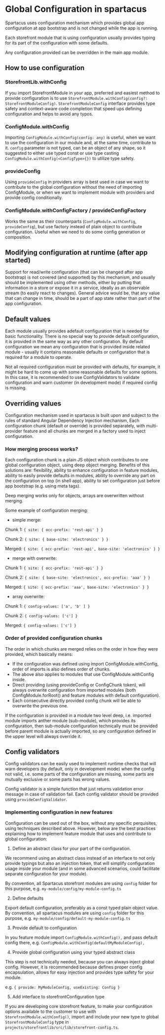 
# Global Configuration in spartacus

Spartacus uses configuration mechanism which provides global app configuration at app bootstrap and is not changed while the app is running.

Each storefront module that is using configuration usually provides typing for its part of the configuration with some defaults. 

Any configuration provided can be overridden in the main app module.  


## How to use configuration

### StorefrontLib.withConfig

If you import StorefrontModule in your app, preferred and easiest method to provide configuration is to use `StorefrontModule.withConfig(config?: StorefrontModuleConfig)`.
`StorefrontModuleConfig` interface provides type safety and context-aware code completion that speed ups defining configuration and helps to avoid any typos.  

### ConfigModule.withConfig 

Importing `ConfigModule.withConfig(config: any)` is useful, when we want to use the configuration in our module and, at the same time, contribute to it.
`config` parameter is not typed, can be an object of any shape, so it suggested to either use typed const or use type casting `ConfigModule.withConfig(<ConfigType>{})` to utilize type safety. 

### provideConfig

Using `provideConfig` in providers array is best used in case we want to contribute to the global configuration without the need of 
importing ConfigModule, or when we want to implement module with providers and provide config conditionally. 

### ConfigModule.withConfigFactory / provideConfigFactory 

Works the same as their counterparts (`ConfigModule.withConfig`, `provideConfig`), but use factory instead of plain object to contribute configuration. Useful when we need
to do some config generation or composition.  

## Modifying configuration at runtime (after app started) 

Support for read/write configuration (that can be changed after app bootstrap) is not covered (and supported) by this mechanism, and usually
should be implemented using other methods, either by putting that information in a store or expose it in a service,
ideally as an observable stream (to easily react to changes). 
General advice would be, that any value that can change in time, should be a part of app state rather than part of the app configuration.

## Default values

Each module usually provides adefault configuration that is needed for basic functionality. There is no special way to
provide default configuration, it is provided in the same way as any other configuration. 
By default configuration we mean any configuration that is provided inside related module - usually it contains reasonable defaults or configuration that
is required for a module to operate. 

Not all required configuration must be provided with defaults, for example, it might be hard to come up with some reasonable 
defaults for some options. In this case, it is recommended to use ConfigValidators to validate configuration and warn customer (in development mode)
if required config is missing.  

## Overriding values

Configuration mechanism used in spartacus is built upon and subject to the rules of standard Angular Dependency Injection mechanism,
Each configuration chunk (default or override) is provided separately, with multi-provider feature and all chunks are merged 
in a factory used to inject configuration. 

### How merging process works?

Each configuration chunk is a plain JS object which contributes to one global configuration object, using deep object merging.
Benefits of this solutions are: flexibility, ability to enhance configuration in feature modules, ability to easily provide defaults
in modules, ability to override any part on the configuration on top (in shell app), ability to set configuration just before app bootstrap (e.g. using meta tags). 
  
Deep merging works only for objects, arrays are overwritten without merging. 

Some example of configuration merging:

- simple merge:

Chunk 1: `{ site: { occ-prefix: 'rest-api' } }`

Chunk 2: `{ site: { base-site: 'electronics' } }`

Merged: `{ site: { occ-prefix: 'rest-api', base-site: 'electronics' } }`


- merge with overwrite:

Chunk 1: `{ site: { occ-prefix: 'rest-api' } }`

Chunk 2: `{ site: { base-site: 'electronics', occ-prefix: 'aaa' } }`

Merged: `{ site: { occ-prefix: 'aaa', base-site: 'electronics' } }`


- array overwrite: 

Chunk 1: `{ config-values: ['a', 'b' ] }`

Chunk 2: `{ config-values: ['c'] }`

Merged: `{ config-values: ['c'] }`


### Order of provided configuration chunks

The order in which chunks are merged relies on the order in how they were provided, which basically means:

- If the configuration was defined using import ConfigModule.withConfig, order of imports is also defines order of chunks.
- The above also applies to modules that use ConfigModule.withConfig inside.
- Direct providing (using provideConfig or ConfigChunk token), will always overwrite configuration from imported modules (both ConfigModule.forRoot() and feature modules with default configuration).
- Each consecutive directly provided config chunk will be able to overwrite the previous one.    

If the configuration is provided in a module two level deep, i.e. imported module imports anther module (sub-module), which provides its 
configuration, then sub-module configuration technically must be provided before parent module is actually imported, so any configuration defined in the upper level
will always override it.   


## Config validators

Config validators can be easily used to implement runtime checks that will warn developers (by default, only in development mode) 
when the config not valid, i.e. some parts of the configuration are missing, some parts are mutually exclusive or some parts has wrong values. 

Config validator is a simple function that just returns validation error message in case of validation fail. 
Each config validator should be provided using `provideConfigValidator`.  


### Implementing configuration in new features

Configuration can be used out of the box, without any specific perquisites, using techniques described above.
However, below are the best practices explaining how to implement feature module that uses and contribute to global configuration:

1. Define an abstract class for your part of the configuration.

We recommend using an abstract class instead of an interface to not only provide typings but also an injection token, that will simplify configuration
usage inside your module (and in some advanced scenarios, could facilitate separate configuration for your module).

By convention, all Spartacus storefront modules are using `config` folder for this purpose, e.g. `my-module/config/my-module-config.ts` 

2. Define defaults

Export default configuration, preferably as a const typed plain object value.  
By convention, all spartacus modules are using `config` folder for this purpose, e.g. `my-module/config/default-my-module-config.ts`

3. Provide default to configuration 

In you feature module import `ConfigModule.withConfig(),` and pass default config there, e.g. `ConfigModule.withConfig(defaultMyModuleConfig),`

4. Provide global configuration using your typed abstract class  

This step is not technically needed, because you can always inject global config. However, it is recommended because defines proper config encapsulation,
allows for easy injection and provides type safety for your module. 

e.g. `{ provide: MyModuleConfig, useExisting: Config }`

5. Add interface to storefrontConfiguration type

If you are developing core storefront feature, to make your configuration options available to the customer 
to use with `StorefrontModule.withConfig()`, import and include your new type to global `StorefrontModuleConfig` type in  
`projects/storefrontlib/src/lib/storefront-config.ts`. 
